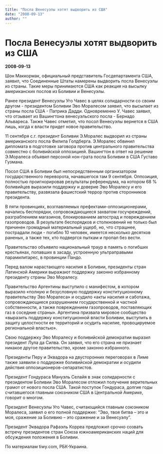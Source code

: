 ```yaml
---
title: "Посла Венесуэлы хотят выдворить из США"
date: "2008-09-13"
author: ""
---
```


# Посла Венесуэлы хотят выдворить из США

**2008-09-13** 

Шон Маккормак, официальный представитель Госдепартамента США, заявил, что Соединенные Штаты намерены выдворить посла Венесуэлы из страны. Такие меры принимаются США как реакция на высылку американских послов из Боливии и Венесуэлы.

Ранее президент Венесуэлы Уго Чавес в целях солидарности со своим другом - президентом Боливии Эво Моралесом заявил, что высылает из страны посла США - Патрика Дадди. Одновременно У. Чавес заявил, что отзывает из Вашингтона венесуэльского посла - Бернадо Альвареса. Также Чавес отметил, что посол Венесуэлы вернется в США лишь, когда к власти придет новое правительство.

11 сентября с.г. президент Боливии Э.Моралес выдворил из страны американского посла Филипа Голдберга. Э.Моралес обвинил дипломата в подготовке заговора против центрального правительства совместно с боливийской оппозицией. Вашингтон в ответ на решение Э.Моралеса объявил персоной нон-грата посла Боливии в США Густаво Гузмана.

Посол США в Боливии был непосредственным организатором государственного переворота, начавшегося там 9 сентября. Оппозиция, полностью проигнорировав результаты референдума, на котором 68 % боливийцев выразили поддержку и доверие Эво Моралесу и его правительству, развязала фашистский террор против сторонников президента.

В пяти провинциях, возглавляемых префектами-оппозиционерами, начались беспорядки, сопровождающиеся захватом госучреждений, разграблением магазинов, блокированием автострад и повреждением газопроводов. В результате беспорядков и столкновений не только был причинен громадный материальный ущерб, но, что страшнее, пострадали люди - погибло 10 человек, имеется несколько десятков раненых, а также тех, кто подвергся пыткам и пропал без вести.

Правительство объявило национальный траур в память о погибших крестьянах, попавших в засаду, устроенную ультраправыми парамилитарес, в провинции Пандо.

Перед валом нарастающего насилия в Боливии, президенты стран Латинской Америки выражают поддержку законно избранному президенту страны Эво Моралесу.

Правительство Аргентины выступило с манифестом, в котором выразило «полную и безусловную поддержку конституционному правительству Эво Моралеса» и осудило «акты насилия и саботажа, сопровождающиеся разрушением государственной и частной собственности, а также повреждением газопроводов, поставляющих газ в соседние страны». Аргентина призвала мировое сообщество «выразить поддержку конституционной власти Боливии, выступить в защиту целостности ее территорий и осудить насилие, провоцируемое региональной властью».

Свою поддержку Эво Моралесу и боливийской демократии выразил президент Лула да Силва. Он заявил, что его страна не признает никакое другое правительство, кроме законно избранного.

Президенты Перу и Эквадора на двусторонних переговорах в Лиме также заявили о поддержке боливийской демократии и осудили действия оппозиционеров-сепаратистов.

Президент Гондураса Мануэль Селайя в знак солидарности с президентом Боливии Эво Моралесом отложил получение верительных грамот от нового посла США. Такой поступок Гондураса, долгие годы считавшегося главным союзником США в Центральной Америке, говорит о многом.

Президент Венесуэлы Уго Чавес, считающийся главным союзником Моралеса, заявил о его полной поддержке: “Эво, твоя битва – это и моя, сражение за Боливию – это сражение и за Венесуэлу”.

Президент Эквадора Рафаэль Корреа предложил срочно созвать встречу президентов стран Союза южноамериканских наций для обсуждения положения в Боливии.

По материалам tiwy.com, РБК-Украина.